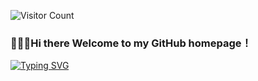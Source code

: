 ![Visitor Count](https://profile-counter.glitch.me/{mxg6}/count.svg)

### 👋👋👋Hi there Welcome to my GitHub homepage！

<!--
**mxg6/mxg6** is a ✨ _special_ ✨ repository because its `README.md` (this file) appears on your GitHub profile.

Here are some ideas to get you started:

- 🔭 I’m currently working on ...
- 🌱 I’m currently learning ...
- 👯 I’m looking to collaborate on ...
- 🤔 I’m looking for help with ...
- 💬 Ask me about ...
- 📫 How to reach me: ...
- 😄 Pronouns: ...
- ⚡ Fun fact: ...
-->


[![Typing SVG](https://readme-typing-svg.demolab.com?font=Fira+Code&weight=900&size=14&pause=1000&color=DA10EE&center=%E7%9C%9F&vCenter=%E7%9C%9F&repeat=%E7%9C%9F&width=450&lines=Under+the+dazzling+stars%2C+that+personality+shines+brightly!;%E9%97%AA%E7%83%81%E5%9C%A8%E7%BB%9A%E4%B8%BD%E7%9A%84%E6%98%9F%E8%BE%B0%E4%B8%AD%EF%BC%81)](mxg6.github.io)<!--打字机效果-->
